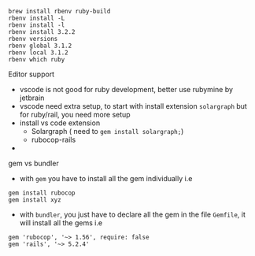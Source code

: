 
```
brew install rbenv ruby-build
rbenv install -L
rbenv install -l
rbenv install 3.2.2
rbenv versions
rbenv global 3.1.2
rbenv local 3.1.2
rbenv which ruby
```

Editor support
* vscode is not good for ruby development, better use rubymine by jetbrain
* vscode need extra setup, to start with install extension `solargraph` but for ruby/rail, you need more setup
* install vs code extension
    * Solargraph ( need to `gem install solargraph;`)
    * rubocop-rails
* 

gem vs bundler
* with `gem` you have to install all the gem individually i.e
```
gem install rubocop
gem install xyz
```
* with `bundler`, you just have to declare all the gem in the file `Gemfile`, it will install all the gems i.e
```
gem 'rubocop', '~> 1.56', require: false
gem 'rails', '~> 5.2.4'
```